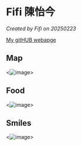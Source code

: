 
# Fifi 陳怡今

*Created by Fifi on 20250223*

[My gitHUB webapge]([https://github.com/chenyijin0297])


## Map
<![image](https://github.com/user-attachments/assets/6f3bd68e-e5fa-4304-ab2e-a72cea3d918d)>


## Food
<![image](https://github.com/user-attachments/assets/a219d599-be80-47d2-b2e1-cda0efc96564)>


## Smiles

<![image](https://github.com/user-attachments/assets/c6c6b63d-befe-4469-9d7e-acd3c0d123d6)>
